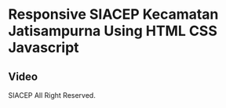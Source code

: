 # Responsive SIACEP Kecamatan Jatisampurna Using HTML CSS Javascript
 
## Video

SIACEP All Right Reserved.